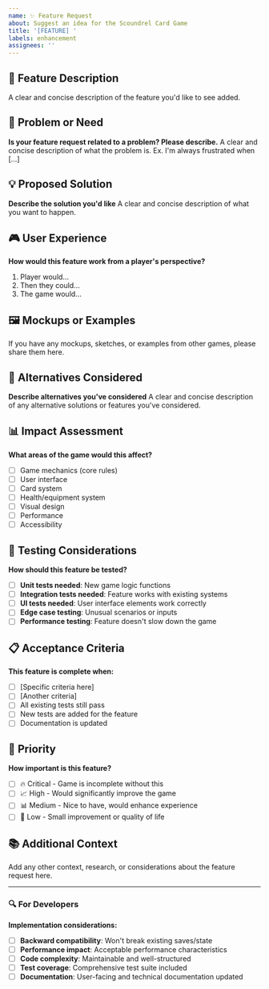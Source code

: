 ```yaml
---
name: ✨ Feature Request
about: Suggest an idea for the Scoundrel Card Game
title: '[FEATURE] '
labels: enhancement
assignees: ''
---
```


## 🚀 Feature Description

A clear and concise description of the feature you'd like to see added.

## 🎯 Problem or Need

**Is your feature request related to a problem? Please describe.**
A clear and concise description of what the problem is. Ex. I'm always frustrated when [...]

## 💡 Proposed Solution

**Describe the solution you'd like**
A clear and concise description of what you want to happen.

## 🎮 User Experience

**How would this feature work from a player's perspective?**

1. Player would...
2. Then they could...
3. The game would...

## 🖼️ Mockups or Examples

If you have any mockups, sketches, or examples from other games, please share them here.

## 🔄 Alternatives Considered

**Describe alternatives you've considered**
A clear and concise description of any alternative solutions or features you've considered.

## 📊 Impact Assessment

**What areas of the game would this affect?**

- [ ] Game mechanics (core rules)
- [ ] User interface
- [ ] Card system
- [ ] Health/equipment system
- [ ] Visual design
- [ ] Performance
- [ ] Accessibility

## 🧪 Testing Considerations

**How should this feature be tested?**

- [ ] **Unit tests needed**: New game logic functions
- [ ] **Integration tests needed**: Feature works with existing systems
- [ ] **UI tests needed**: User interface elements work correctly
- [ ] **Edge case testing**: Unusual scenarios or inputs
- [ ] **Performance testing**: Feature doesn't slow down the game

## 📋 Acceptance Criteria

**This feature is complete when:**

- [ ] [Specific criteria here]
- [ ] [Another criteria]
- [ ] All existing tests still pass
- [ ] New tests are added for the feature
- [ ] Documentation is updated

## 🎯 Priority

**How important is this feature?**

- [ ] 🔥 Critical - Game is incomplete without this
- [ ] 📈 High - Would significantly improve the game
- [ ] 📊 Medium - Nice to have, would enhance experience
- [ ] 📝 Low - Small improvement or quality of life

## 📚 Additional Context

Add any other context, research, or considerations about the feature request here.

---

### 🔍 For Developers

**Implementation considerations:**

- [ ] **Backward compatibility**: Won't break existing saves/state
- [ ] **Performance impact**: Acceptable performance characteristics
- [ ] **Code complexity**: Maintainable and well-structured
- [ ] **Test coverage**: Comprehensive test suite included
- [ ] **Documentation**: User-facing and technical documentation updated